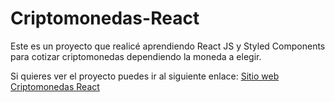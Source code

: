 # Criptomonedas-React

Este es un proyecto que realicé aprendiendo React JS y Styled Components para cotizar criptomonedas dependiendo la moneda a elegir. 

Si quieres ver el proyecto puedes ir al siguiente enlace: <a href="https://cotizar-criptomonedas-sebastianval.netlify.app/" target="_blank">Sitio web Criptomonedas React</a>
